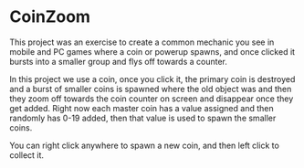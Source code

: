 CoinZoom
==========

This project was an exercise to create a common mechanic you see in mobile and PC games where a coin or powerup spawns, and once clicked it bursts into a smaller group and flys off towards a counter.

In this project we use a coin, once you click it, the primary coin is destroyed and a burst of smaller coins is spawned where the old object was and then they zoom off towards the coin counter on screen and disappear once they get added. Right now each master coin has a value assigned and then randomly has 0-19 added, then that value is used to spawn the smaller coins. 

You can right click anywhere to spawn a new coin, and then left click to collect it.
